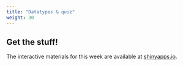 ```yaml
---
title: "Datatypes & quiz"
weight: 30
---
```


## Get the stuff!

The interactive materials for this week are available at [shinyapps.io](https://stef.shinyapps.io/Week02_DatatypesandPopquiz/). 
